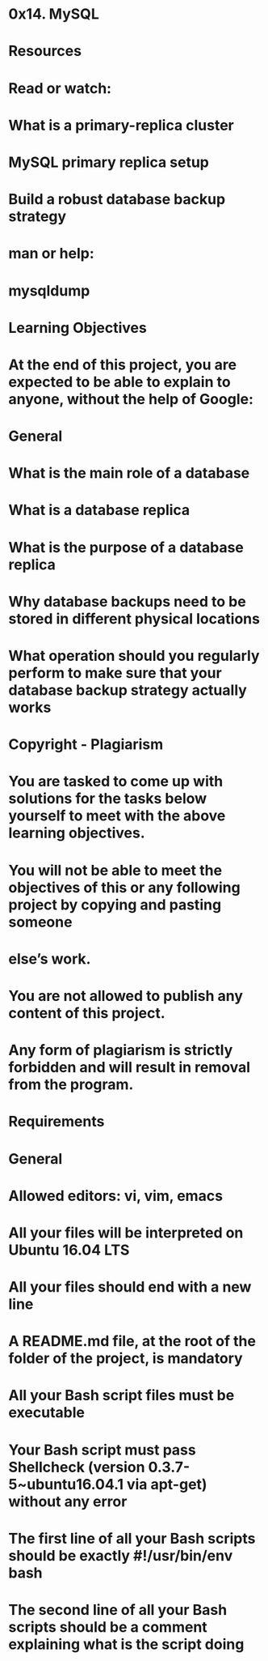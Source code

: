 # 0x14. MySQL 

# Resources

# Read or watch:

#     What is a primary-replica cluster
#     MySQL primary replica setup
#     Build a robust database backup strategy

# man or help:

#     mysqldump

# Learning Objectives

# At the end of this project, you are expected to be able to explain to anyone, without the help of Google:
# General

#     What is the main role of a database
#     What is a database replica
#     What is the purpose of a database replica
#     Why database backups need to be stored in different physical locations
#     What operation should you regularly perform to make sure that your database backup strategy actually works

# Copyright - Plagiarism

#     You are tasked to come up with solutions for the tasks below yourself to meet with the above learning objectives.
#     You will not be able to meet the objectives of this or any following project by copying and pasting someone 
#     else’s work.
#     You are not allowed to publish any content of this project.
#     Any form of plagiarism is strictly forbidden and will result in removal from the program.

# Requirements
# General

#     Allowed editors: vi, vim, emacs
#     All your files will be interpreted on Ubuntu 16.04 LTS
#     All your files should end with a new line
#     A README.md file, at the root of the folder of the project, is mandatory
#     All your Bash script files must be executable
#     Your Bash script must pass Shellcheck (version 0.3.7-5~ubuntu16.04.1 via apt-get) without any error
#     The first line of all your Bash scripts should be exactly #!/usr/bin/env bash
#     The second line of all your Bash scripts should be a comment explaining what is the script doing

